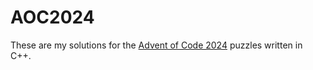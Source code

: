 # AOC2024
These are my solutions for the [Advent of Code 2024](https://adventofcode.com/2024) puzzles written in C++.
